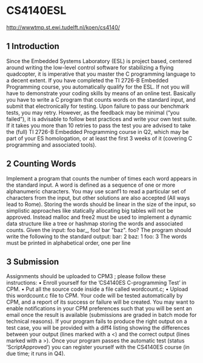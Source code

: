 # CS4140ESL
http://wwwtmp.st.ewi.tudelft.nl/koen/cs4140/

## 1 Introduction
Since the Embedded Systems Laboratory (ESL) is project based, centered around
writing the low-level control software for stabilizing a flying quadcopter, it is
imperative that you master the C programming language to a decent extent. If
you have completed the TI 2726-B Embedded Programming course, you automatically
qualify for the ESL. If not you will have to demonstrate your coding
skills by means of an online test. Basically you have to write a C program that
counts words on the standard input, and submit that electronically for testing.
Upon failure to pass our benchmark tests, you may retry. However, as the feedback
may be minimal (“you failed”), it is advisable to follow best practices and
write your own test suite.
If it takes you more than 10 retries to pass the test you are advised to
take the (full) TI 2726-B Embedded Programming course in Q2, which may be
part of your ES homologation, or at least the first 3 weeks of it (covering C
programming and associated tools).
## 2 Counting Words
Implement a program that counts the number of times each word appears in the
standard input. A word is defined as a sequence of one or more alphanumeric
characters. You may use scanf1
to read a particular set of characters from the
input, but other solutions are also accepted (All ways lead to Rome). Storing
the words should be linear in the size of the input, so simplistic approaches like
statically allocating big tables will not be approved. Instead malloc and free2
must be used to implement a dynamic data structure like a tree or hashmap
storing the words and associated counts. Given the input:
foo bar_, foo!
bar "baz".
foo?
The program should write the following to the standard output:
bar: 2
baz: 1
foo: 3
The words must be printed in alphabetical order, one per line

## 3 Submission
Assignments should be uploaded to CPM3
; please follow these instructions:
• Enroll yourself for the ’CS4140ES C-programming Test’ in CPM.
• Put all the source code inside a file called wordcount.c;
• Upload this wordcount.c file to CPM.
Your code will be tested automatically by CPM, and a report of its success
or failure will be created. You may want to enable notifications in your CPM
preferences such that you will be sent an email once the result is available
(submissions are graded in batch mode for technical reasons). If your program
fails to produce the right output on a test case, you will be provided with a diff4
listing showing the differences between your output (lines marked with a <) and
the correct output (lines marked with a >).
Once your program passes the automatic test (status ’ScriptApproved’) you
can register yourself with the CS4140ES course (in due time; it runs in Q4).
